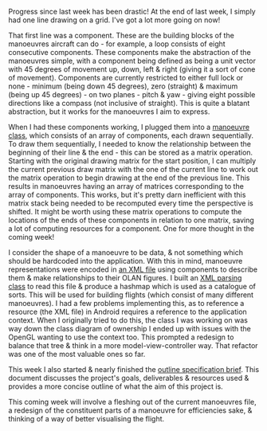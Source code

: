 Progress since last week has been drastic! At the end of last week, I simply had one line drawing on a grid. I've got a lot more going on now!

That first line was a component. These are the building blocks of the manoeuvres aircraft can do - for example, a loop consists of eight consecutive components. These components make the abstraction of the manoeuvres simple, with a component being defined as being a unit vector with 45 degrees of movement up, down, left & right (giving it a sort of cone of movement). Components are currently restricted to either full lock or none - minimum (being down 45 degrees), zero (straight) & maximum (being up 45 degrees) - on two planes - pitch & yaw - giving eight possible directions like a compass (not inclusive of straight). This is quite a blatant abstraction, but it works for the manoeuvres I aim to express.

When I had these components working, I plugged them into a [manoeuvre class](https://github.com/GideonPARANOID/mmp/blob/master/src/mmp/app/src/main/java/uk/ac/aber/gij2/mmp/visualisation/Manoeuvre.java), which consists of an array of components, each drawn sequentially. To draw them sequentially, I needed to know the relationship between the beginning of their line & the end - this can be stored as a matrix operation. Starting with the original drawing matrix for the start position, I can multiply the current previous draw matrix with the one of the current line to work out the matrix operation to begin drawing at the end of the previous line. This results in manoeuvres having an array of matrices corresponding to the array of components. This works, but it's pretty darn inefficient with this matrix stack being needed to be recomputed every time the perspective is shifted. It might be worth using these matrix operations to compute the locations of the ends of these components in relation to one matrix, saving a lot of computing resources for a component. One for more thought in the coming week!

I consider the shape of a manoeuvre to be data, & not something which should be hardcoded into the application. With this in mind, manoeuvre representations were encoded in [an XML file](https://github.com/GideonPARANOID/mmp/blob/master/src/mmp/app/src/main/res/xml/manoeurvre_catalogue.xml) using components to describe them & make relationships to their OLAN figures. I built an [XML parsing class](https://github.com/GideonPARANOID/mmp/blob/master/src/mmp/app/src/main/java/uk/ac/aber/gij2/mmp/visualisation/ManoeuvreCatalogue.java) to read this file & produce a hashmap which is used as a catalogue of sorts. This will be used for building flights (which consist of many different manoeuvres). I had a few problems implementing this, as to reference a resource (the XML file) in Android requires a reference to the application context. When I originally tried to do this, the class I was working on was way down the class diagram of ownership I ended up with issues with the OpenGL wanting to use the context too. This prompted a redesign to balance that tree & think in a more model-view-controller way. That refactor was one of the most valuable ones so far.

This week I also started & nearly finished the [outline specification brief](https://github.com/GideonPARANOID/mmp/blob/master/doc/outline-project-specification.odt). This document discusses the project's goals, deliverables & resources used & provides a more concise outline of what the aim of this project is. 

This coming week will involve a fleshing out of the current manoeuvres file, a redesign of the constituent parts of a manoeuvre for efficiencies sake, & thinking of a way of better visualising the flight.
